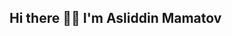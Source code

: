 ## Hi there 👨‍💻 I'm Asliddin Mamatov

<!--
**asliddin2812/asliddin2812** is a ✨ _special_ ✨ repository because its `README.md` (this file) appears on your GitHub profile.
I am a passionate web developer with a strong focus on Python backend development. With 1 years of experience in the industry, I have worked on various projects and gained expertise in building robust and scalable web applications. My technical skills and dedication to delivering high-quality solutions enable me to contribute effectively to any development team
Here are some ideas to get you started:

- 🔭 I’m currently working on ...
- 🌱 I’m currently learning Python
- 👯 I’m looking to collaborate on ...
- 🤔 I’m looking for help with ...
- 💬 Ask me about ...
- 📫 How to reach me: mamatovasliddin381@gmail.com
- 😄 Pronouns: ...
- ⚡ Fun fact: ...
-->
